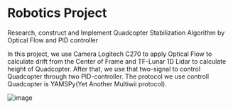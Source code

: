 # Robotics Project
Research, construct and Implement Quadcopter Stabilization Algorithm by Optical Flow and PID controller

In this project, we use Camera Logitech C270 to apply Optical Flow to calculate drift from the Center of Frame and TF-Lunar 1D Lidar to calculate height of Quadcopter. After that, we use that two-signal to control Quadcopter through two PID-controller. The protocol we use controll Quadcopter is YAMSPy(Yet Another Multiwii protocol).

![image](https://user-images.githubusercontent.com/57007844/215237950-a883bc05-a33b-469c-a702-3d59a5e772db.png)

